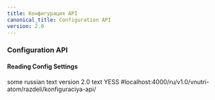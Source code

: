 ```yaml
---
title: Конфигурация API
canonical_title: Configuration API
version: 2.0
---
```

### Configuration API

#### Reading Config Settings

some russian text
version 2.0 text
YESS
#localhost:4000/ru/v1.0/vnutri-atom/razdeli/konfiguraciya-api/
